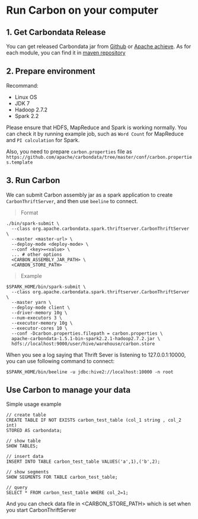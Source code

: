 # Run Carbon on your computer

## 1. Get Carbondata Release

You can get released Carbondata jar from [Github](https://github.com/apache/carbondata/releases) or [Apache achieve](https://dist.apache.org/repos/dist/release/carbondata/). As for each module, you can find it in [maven repository](https://search.maven.org/search?q=g:org.apache.carbondata)

## 2. Prepare environment

Recommand:
- Linux OS
- JDK 7
- Hadoop 2.7.2
- Spark 2.2

Please ensure that HDFS, MapReduce and Spark is working normally. You can check it by running example job, such as `Word Count` for MapReduce and `PI calculation` for Spark.

Also, you need to prepare `carbon.properties` file as `https://github.com/apache/carbondata/tree/master/conf/carbon.properties.template`

## 3. Run Carbon
We can submit Carbon assembly jar as a spark application to create `CarbonThriftServer`, and then use `beeline` to connect.

> Format
```
./bin/spark-submit \
  --class org.apache.carbondata.spark.thriftserver.CarbonThriftServer  \
  --master <master-url> \
  --deploy-mode <deploy-mode> \
  --conf <key>=<value> \
  ... # other options
  <CARBON_ASSEMBLY_JAR_PATH> \
  <CARBON_STORE_PATH>
```

> Example
```
$SPARK_HOME/bin/spark-submit \
  --class org.apache.carbondata.spark.thriftserver.CarbonThriftServer  \
  --master yarn \
  --deploy-mode client \
  --driver-memory 10g \
  --num-executors 3 \
  --executor-memory 10g \ 
  --executor-cores 10 \
  --conf -Dcarbon.properties.filepath = carbon.properties \
  apache-carbondata-1.5.1-bin-spark2.2.1-hadoop2.7.2.jar \
  hdfs://localhost:9000/user/hive/warehouse/carbon.store
```

When you see a log saying that Thrift Sever is listening to 127.0.0.1:10000, you can use following command to connect:
```
$SPARK_HOME/bin/beeline -u jdbc:hive2://localhost:10000 -n root
```

## Use Carbon to manage your data

Simple usage example

```
// create table
CREATE TABLE IF NOT EXISTS carbon_test_table (col_1 string , col_2 int)
STORED AS carbondata;

// show table 
SHOW TABLES;

// insert data
INSERT INTO TABLE carbon_test_table VALUES('a',1),('b',2);

// show segments
SHOW SEGMENTS FOR TABLE carbon_test_table;

// query
SELECT * FROM carbon_test_table WHERE col_2=1;
```

And you can check data file in <CARBON_STORE_PATH> which is set when you start CarbonThriftServer
